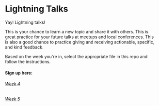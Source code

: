 # Lightning Talks

Yay! Lightning talks!

This is your chance to learn a new topic and share it with others. This is great practice for your future talks at meetups and local conferences. This is also a good chance to practice giving and receiving actionable, specific, and kind feedback.

Based on the week you're in, select the appropriate file in this repo and follow the instructions.

#### Sign up here:
###### [Week 4](week-4.md)
###### [Week 5](week-5.md)
